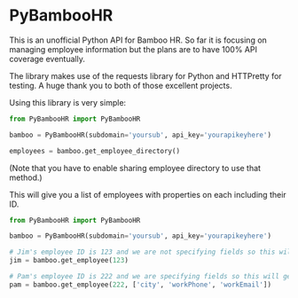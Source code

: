PyBambooHR
========

This is an unofficial Python API for Bamboo HR. So far it is focusing on managing employee information but the plans are to have 100% API coverage eventually.

The library makes use of the requests library for Python and HTTPretty for testing. A huge thank you to both of those excellent projects.

Using this library is very simple:

```python
from PyBambooHR import PyBambooHR

bamboo = PyBambooHR(subdomain='yoursub', api_key='yourapikeyhere')

employees = bamboo.get_employee_directory()
```

(Note that you have to enable sharing employee directory to use that method.)

This will give you a list of employees with properties on each including their ID.


```python
from PyBambooHR import PyBambooHR

bamboo = PyBambooHR(subdomain='yoursub', api_key='yourapikeyhere')

# Jim's employee ID is 123 and we are not specifying fields so this will get all of them.
jim = bamboo.get_employee(123)

# Pam's employee ID is 222 and we are specifying fields so this will get only the ones we request.
pam = bamboo.get_employee(222, ['city', 'workPhone', 'workEmail'])

```
